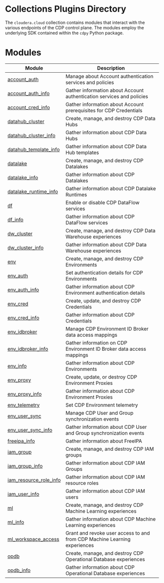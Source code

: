 # Collections Plugins Directory

The `cloudera.cloud` collection contains modules that interact with the various endpoints of the CDP control plane. The
modules employ the underlying SDK contained within the `cdpy` Python package.

# Modules

| Module | Description |
| --- | --- |
| [account_auth](./modules/account_auth.py) | Manage about Account authentication services and policies |
| [account_auth_info](./modules/account_auth_info.py) | Gather information about Account authentication services and policies |
| [account_cred_info](./modules/account_cred_info.py) | Gather information about Account prerequisites for CDP Credentials |
| [datahub_cluster](./modules/datahub_cluster.py) | Create, manage, and destroy CDP Data Hubs |
| [datahub_cluster_info](./modules/datahub_cluster_info.py) | Gather information about CDP Data Hubs |
| [datahub_template_info](./modules/datahub_template_info.py) | Gather information about CDP Data Hub templates |
| [datalake](./modules/datalake.py) | Create, manage, and destroy CDP Datalakes |
| [datalake_info](./modules/datalake_info.py) | Gather information about CDP Datalakes |
| [datalake_runtime_info](./modules/datalake_runtime_info.py) | Gather information about CDP Datalake Runtimes |
| [df](./modules/df_service.py) | Enable or disable CDP DataFlow services |
| [df_info](./modules/df_info.py) | Gather information about CDP DataFlow services |
| [dw_cluster](./modules/dw_cluster.py) | Create, manage, and destroy CDP Data Warehouse experiences |
| [dw_cluster_info](./modules/dw_cluster_info.py) | Gather information about CDP Data Warehouse experiences |
| [env](./modules/env.py) | Create, manage, and destroy CDP Environments |
| [env_auth](./modules/env_auth.py) | Set authentication details for CDP Environments |
| [env_auth_info](./modules/env_auth_info.py) | Gather information about CDP Environment authentication details |
| [env_cred](./modules/env_cred.py) | Create, update, and destroy CDP Credentials |
| [env_cred_info](./modules/env_cred_info.py) | Gather information about CDP Credentials |
| [env_idbroker](./modules/env_idbroker.py) | Manage CDP Environment ID Broker data access mappings |
| [env_idbroker_info](./modules/env_idbroker_info.py) | Gather information on CDP Environment ID Broker data access mappings |
| [env_info](./modules/env_info.py) | Gather information about CDP Environments |
| [env_proxy](./modules/env_proxy.py) | Create, update, or destroy CDP Environment Proxies |
| [env_proxy_info](./modules/env_proxy_info.py) | Gather information about CDP Environment Proxies |
| [env_telemetry](./modules/env_telemetry.py) | Set CDP Environment telemetry |
| [env_user_sync](./modules/env_user_sync.py) | Manage CDP User and Group synchronization events |
| [env_user_sync_info](./modules/env_user_sync_info.py) | Gather information about CDP User and Group synchronization events |
| [freeipa_info](./modules/freipa_info.py) | Gather information about FreeIPA |
| [iam_group](./modules/iam_group.py) | Create, manage, and destroy CDP IAM groups |
| [iam_group_info](./modules/iam_group_info.py) | Gather information about CDP IAM Groups |
| [iam_resource_role_info](./modules/iam_resource_role_info.py) | Gather information about CDP IAM resource roles |
| [iam_user_info](./modules/iam_user_info.py) | Gather information about CDP IAM users |
| [ml](./modules/ml.py) | Create, manage, and destroy CDP Machine Learning experiences |
| [ml_info](./modules/ml_info.py) | Gather information about CDP Machine Learning experiences |
| [ml_workspace_access](./modules/ml_workspace_access.py) | Grant and revoke user access to and from CDP Machine Learning experiences |
| [opdb](./modules/opdb.py) | Create, manage, and destroy CDP Operational Database experiences |
| [opdb_info](./modules/opdb_info.py) | Gather information about CDP Operational Database experiences |